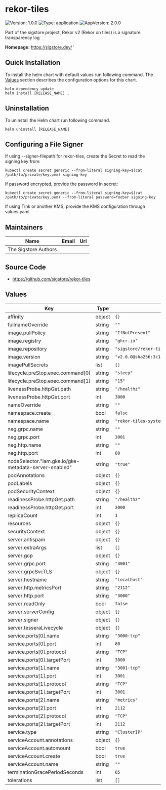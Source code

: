 # rekor-tiles

<!-- This README.md is generated. Please edit README.md.gotmpl -->

![Version: 1.0.0](https://img.shields.io/badge/Version-1.0.0-informational?style=flat-square) ![Type: application](https://img.shields.io/badge/Type-application-informational?style=flat-square) ![AppVersion: 2.0.0](https://img.shields.io/badge/AppVersion-2.0.0-informational?style=flat-square)

Part of the sigstore project, Rekor v2 (Rekor on tiles) is a signature transparency log

**Homepage:** <https://sigstore.dev/>
'
## Quick Installation

To install the helm chart with default values run following command.
The [Values](#Values) section describes the configuration options for this chart.

```shell
helm dependency update .
helm install [RELEASE_NAME] .
```

## Uninstallation

To uninstall the Helm chart run following command.

```shell
helm uninstall [RELEASE_NAME]
```

## Configuring a File Signer

If using --signer-filepath for rekor-tiles, create the Secret to read the signing key from:

```
kubectl create secret generic --from-literal signing-key=$(cat /path/to/private/key.pem) signing-key
```

If password encrypted, provide the password in secret:

```
kubectl create secret generic --from-literal signing-key=$(cat /path/to/private/key.pem) --from-literal password=foobar signing-key
```

If using Tink or another KMS, provide the KMS configuration through values.yaml.

## Maintainers

| Name | Email | Url |
| ---- | ------ | --- |
| The Sigstore Authors |  |  |

## Source Code

* <https://github.com/sigstore/rekor-tiles>

## Values

| Key | Type | Default | Description |
|-----|------|---------|-------------|
| affinity | object | `{}` |  |
| fullnameOverride | string | `""` |  |
| image.pullPolicy | string | `"IfNotPresent"` |  |
| image.registry | string | `"ghcr.io"` |  |
| image.repository | string | `"sigstore/rekor-tiles"` |  |
| image.version | string | `"v2.0.0@sha256:3c1a6ec40b745ee0c03045d912e5c4ce52b2d8c3398241736273d54033a0ecf3"` |  |
| imagePullSecrets | list | `[]` |  |
| lifecycle.preStop.exec.command[0] | string | `"sleep"` |  |
| lifecycle.preStop.exec.command[1] | string | `"15"` |  |
| livenessProbe.httpGet.path | string | `"/healthz"` |  |
| livenessProbe.httpGet.port | int | `3000` |  |
| nameOverride | string | `""` |  |
| namespace.create | bool | `false` |  |
| namespace.name | string | `"rekor-tiles-system"` |  |
| neg.grpc.name | string | `""` |  |
| neg.grpc.port | int | `3001` |  |
| neg.http.name | string | `""` |  |
| neg.http.port | int | `80` |  |
| nodeSelector."iam.gke.io/gke-metadata-server-enabled" | string | `"true"` |  |
| podAnnotations | object | `{}` |  |
| podLabels | object | `{}` |  |
| podSecurityContext | object | `{}` |  |
| readinessProbe.httpGet.path | string | `"/healthz"` |  |
| readinessProbe.httpGet.port | int | `3000` |  |
| replicaCount | int | `1` |  |
| resources | object | `{}` |  |
| securityContext | object | `{}` |  |
| server.antispam | object | `{}` |  |
| server.extraArgs | list | `[]` |  |
| server.gcp | object | `{}` |  |
| server.grpc.port | string | `"3001"` |  |
| server.grpcSvcTLS | object | `{}` |  |
| server.hostname | string | `"localhost"` |  |
| server.http.metricsPort | string | `"2112"` |  |
| server.http.port | string | `"3000"` |  |
| server.readOnly | bool | `false` |  |
| server.serverConfig | object | `{}` |  |
| server.signer | object | `{}` |  |
| server.tesseraLivecycle | object | `{}` |  |
| service.ports[0].name | string | `"3000-tcp"` |  |
| service.ports[0].port | int | `80` |  |
| service.ports[0].protocol | string | `"TCP"` |  |
| service.ports[0].targetPort | int | `3000` |  |
| service.ports[1].name | string | `"3001-tcp"` |  |
| service.ports[1].port | int | `3001` |  |
| service.ports[1].protocol | string | `"TCP"` |  |
| service.ports[1].targetPort | int | `3001` |  |
| service.ports[2].name | string | `"metrics"` |  |
| service.ports[2].port | int | `2112` |  |
| service.ports[2].protocol | string | `"TCP"` |  |
| service.ports[2].targetPort | int | `2112` |  |
| service.type | string | `"ClusterIP"` |  |
| serviceAccount.annotations | object | `{}` |  |
| serviceAccount.automount | bool | `true` |  |
| serviceAccount.create | bool | `true` |  |
| serviceAccount.name | string | `""` |  |
| terminationGracePeriodSeconds | int | `65` |  |
| tolerations | list | `[]` |  |
